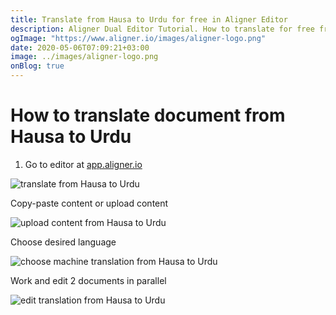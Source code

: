 ```yaml
---
title: Translate from Hausa to Urdu for free in Aligner Editor
description: Aligner Dual Editor Tutorial. How to translate for free from Hausa to Urdu. Aligner is multilingual document management platform. 
ogImage: "https://www.aligner.io/images/aligner-logo.png"
date: 2020-05-06T07:09:21+03:00
image: ../images/aligner-logo.png
onBlog: true
---
```


# How to translate document from Hausa to Urdu

1. Go to editor at [app.aligner.io](https://app.aligner.io "Aligner App web page")

![translate from Hausa to Urdu](../aligner-blank-editor.png "translate from Hausa to Urdu")

Copy-paste content or upload content

![upload content from Hausa to Urdu](../aligner-uploaded-document.png "upload content from Hausa to Urdu")

Choose desired language

![choose machine translation from Hausa to Urdu](../aligner-language-dropdown.png "choose machine translation from Hausa to Urdu")

Work and edit 2 documents in parallel

![edit translation from Hausa to Urdu](../aligner-double-sitded-editor.png "edit translation from Hausa to Urdu")

